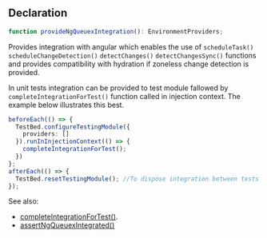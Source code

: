 ## Declaration
```ts
function provideNgQueuexIntegration(): EnvironmentProviders;
```
Provides integration with angular which enables the use of `scheduleTask()` `scheduleChangeDetection()` `detectChanges()` `detectChangesSync()`
functions and provides compatibility with hydration if zoneless change detection is provided.

In unit tests integration can be provided to test module fallowed by `completeIntegrationForTest()` function called in injection context.
The example below illustrates this best.

```ts
beforeEach(() => {
  TestBed.configureTestingModule({
    providers: []
  }).runInInjectionContext(() => {
    completeIntegrationForTest();
  })
};
afterEach(() => {
  TestBed.resetTestingModule(); //To dispose integration between tests
});
```

See also:
  - [completeIntegrationForTest()](./complete_integration_for_test.md).
  - [assertNgQueuexIntegrated()](./assert_ng_queuex_integrated)
